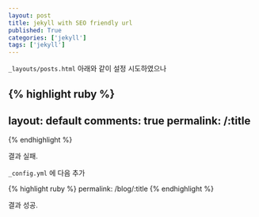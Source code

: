 ```yaml
---
layout: post
title: jekyll with SEO friendly url
published: True
categories: ['jekyll']
tags: ['jekyll']
---
```


`_layouts/posts.html` 아래와 같이 설정 시도하였으나


{% highlight ruby %}
---
layout: default
comments: true
permalink: /:title
---
{% endhighlight %}

결과 실패.

`_config.yml` 에 다음 추가

{% highlight ruby %}
permalink: /blog/:title
{% endhighlight %}

결과 성공.